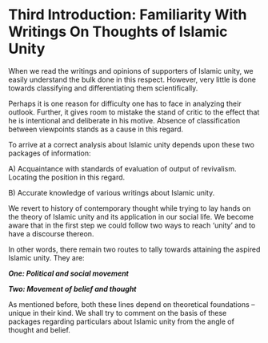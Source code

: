 Third Introduction: Familiarity With Writings On Thoughts of Islamic Unity
==========================================================================

When we read the writings and opinions of supporters of Islamic unity,
we easily understand the bulk done in this respect. However, very little
is done towards classifying and differentiating them scientifically.

Perhaps it is one reason for difficulty one has to face in analyzing
their outlook. Further, it gives room to mistake the stand of critic to
the effect that he is intentional and deliberate in his motive. Absence
of classification between viewpoints stands as a cause in this regard.

To arrive at a correct analysis about Islamic unity depends upon these
two packages of information:

A) Acquaintance with standards of evaluation of output of revivalism.
Locating the position in this regard.

B) Accurate knowledge of various writings about Islamic unity.

We revert to history of contemporary thought while trying to lay hands
on the theory of Islamic unity and its application in our social life.
We become aware that in the first step we could follow two ways to reach
‘unity’ and to have a discourse thereon.

In other words, there remain two routes to tally towards attaining the
aspired Islamic unity. They are:

***One: Political and social movement***

***Two: Movement of belief and thought***

As mentioned before, both these lines depend on theoretical foundations
– unique in their kind. We shall try to comment on the basis of these
packages regarding particulars about Islamic unity from the angle of
thought and belief.
